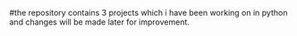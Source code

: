 #the repository contains 3 projects which i have been working on in python and changes will be made later for improvement.
